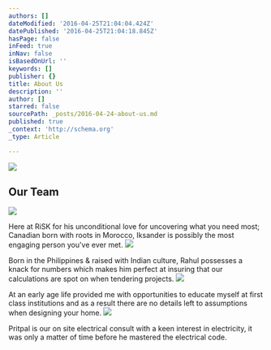```yaml
---
authors: []
dateModified: '2016-04-25T21:04:04.424Z'
datePublished: '2016-04-25T21:04:18.845Z'
hasPage: false
inFeed: true
inNav: false
isBasedOnUrl: ''
keywords: []
publisher: {}
title: About Us
description: ''
author: []
starred: false
sourcePath: _posts/2016-04-24-about-us.md
published: true
_context: 'http://schema.org'
_type: Article

---
```

![](https://s3-us-west-2.amazonaws.com/the-grid-img/p/a3edcdae1182dc92b34e160014ede46920fa388e.jpg)

## Our Team
![](https://the-grid-user-content.s3-us-west-2.amazonaws.com/f4fe1b39-43f2-4acc-91c0-f1dbaf7a8074.jpg)

Here at RiSK for his unconditional love for uncovering what you need most; Canadian born with roots in Morocco, Iksander is possibly the most engaging person you've ever met.
![](https://the-grid-user-content.s3-us-west-2.amazonaws.com/8856bf18-b006-4b75-a7b3-336af42e5ccc.jpg)

Born in the Philippines & raised with Indian culture, Rahul possesses a knack for numbers which makes him perfect at insuring that our calculations are spot on when tendering projects.
![](https://the-grid-user-content.s3-us-west-2.amazonaws.com/89c29666-a606-4785-9953-b7c84cceb25c.jpg)

At an early age life provided me with opportunities to educate myself at first class institutions and as a result there are no details left to assumptions when designing your home.
![](https://the-grid-user-content.s3-us-west-2.amazonaws.com/caa53464-1a37-4190-a028-adec9c4c6f0d.jpg)

Pritpal is our on site electrical consult with a keen interest in electricity, it was only a matter of time before he mastered the electrical code.